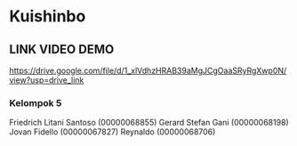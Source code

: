 # Kuishinbo

## LINK VIDEO DEMO
https://drive.google.com/file/d/1_xlVdhzHRAB39aMgJCgOaaSRyRgXwp0N/view?usp=drive_link

### Kelompok 5
Friedrich Litani Santoso  (00000068855)
Gerard Stefan Gani (00000068198)
Jovan Fidello (00000067827)
Reynaldo (00000068706)
